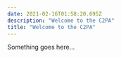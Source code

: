 ```yaml
---
date: 2021-02-16T01:58:20.695Z
description: "Welcome to the C2PA"
title: "Welcome to the C2PA"
---
```


Something goes here...

